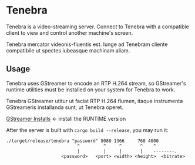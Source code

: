 # Tenebra

Tenebra is a video-streaming server. Connect to Tenebra with a compatible client to view and control another machine's screen.

Tenebra mercator videonis-fluentis est. Iunge ad Tenebram cliente compatibile ut spectes iubeasque machinam aliam.

## Usage

Tenebra uses GStreamer to encode an RTP H.264 stream, so GStreamer's runtime utilities must be installed on your system for Tenebra to work.

Tenebra GStreamer utitur ut faciat RTP H.264 flumen, itaque instrumenta GStreameris installanda sunt, ut Tenebra operet.

[GStreamer Installs](https://gstreamer.freedesktop.org/download/) <- install the RUNTIME version

After the server is built with `cargo build --release`, you may run it:
```
./target/release/tenebra "password" 8080 1366     768 4000
                           ^         ^     ^       ^    ^
                           |         |     |       |    --------.
                     <password>   <port> <width> <height>  <bitrate>
```
